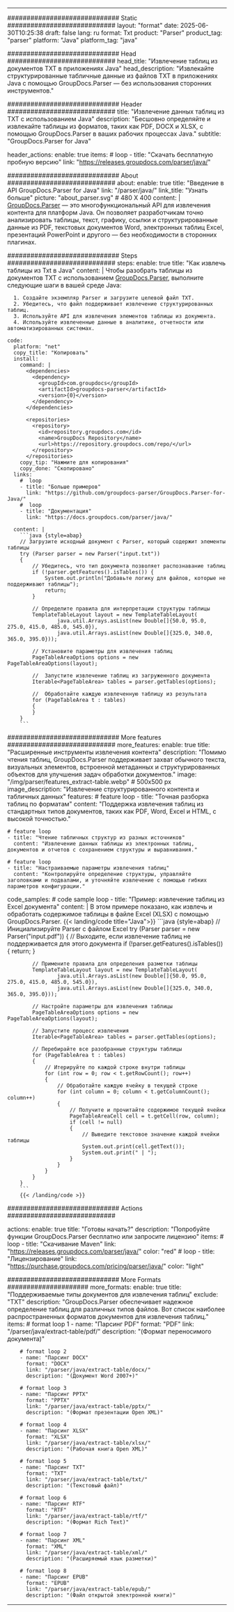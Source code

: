 


---
############################# Static ############################
layout: "format"
date:  2025-06-30T10:25:38
draft: false
lang: ru
format: Txt
product: "Parser"
product_tag: "parser"
platform: "Java"
platform_tag: "java"

############################# Head ############################
head_title: "Извлечение таблиц из документов TXT в приложениях Java"
head_description: "Извлекайте структурированные табличные данные из файлов TXT в приложениях Java с помощью GroupDocs.Parser — без использования сторонних инструментов."

############################# Header ############################
title: "Извлечение данных таблиц из TXT с использованием Java" 
description: "Бесшовно определяйте и извлекайте таблицы из форматов, таких как PDF, DOCX и XLSX, с помощью GroupDocs.Parser в ваших рабочих процессах Java."
subtitle: "GroupDocs.Parser for Java" 

header_actions:
  enable: true
  items:
    #  loop
    - title: "Скачать бесплатную пробную версию"
      link: "https://releases.groupdocs.com/parser/java/"
      
############################# About ############################
about:
    enable: true
    title: "Введение в API GroupDocs.Parser for Java"
    link: "/parser/java/"
    link_title: "Узнать больше"
    picture: "about_parser.svg" # 480 X 400
    content: |
       [GroupDocs.Parser](/parser/java/) — это многофункциональный API для извлечения контента для платформ Java. Он позволяет разработчикам точно анализировать таблицы, текст, графику, ссылки и структурированные данные из PDF, текстовых документов Word, электронных таблиц Excel, презентаций PowerPoint и другого — без необходимости в сторонних плагинах.

############################# Steps ############################
steps:
    enable: true
    title: "Как извлечь таблицы из Txt в Java"
    content: |
      Чтобы разобрать таблицы из документов TXT с использованием [GroupDocs.Parser](/parser/java/), выполните следующие шаги в вашей среде Java:
      
      1. Создайте экземпляр Parser и загрузите целевой файл TXT.
      2. Убедитесь, что файл поддерживает извлечение структурированных таблиц.
      3. Используйте API для извлечения элементов таблицы из документа.
      4. Используйте извлеченные данные в аналитике, отчетности или автоматизированных системах.
   
    code:
      platform: "net"
      copy_title: "Копировать"
      install:
        command: |
          <dependencies>
            <dependency>
              <groupId>com.groupdocs</groupId>
              <artifactId>groupdocs-parser</artifactId>
              <version>{0}</version>
            </dependency>
          </dependencies>

          <repositories>
            <repository>
              <id>repository.groupdocs.com</id>
              <name>GroupDocs Repository</name>
              <url>https://repository.groupdocs.com/repo/</url>
            </repository>
          </repositories>
        copy_tip: "Нажмите для копирования"
        copy_done: "Скопировано"
      links:
        #  loop
        - title: "Больше примеров"
          link: "https://github.com/groupdocs-parser/GroupDocs.Parser-for-Java/"
        #  loop
        - title: "Документация"
          link: "https://docs.groupdocs.com/parser/java/"
          
      content: |
        ```java {style=abap}
        // Загрузите исходный документ с Parser, который содержит элементы таблицы
        try (Parser parser = new Parser("input.txt"))
        {
            // Убедитесь, что тип документа позволяет распознавание таблиц
            if (!parser.getFeatures().isTables()) {
                System.out.println("Добавьте логику для файлов, которые не поддерживают таблицы");
                return;
            }

            // Определите правила для интерпретации структуры таблицы
            TemplateTableLayout layout = new TemplateTableLayout(
                    java.util.Arrays.asList(new Double[]{50.0, 95.0, 275.0, 415.0, 485.0, 545.0}),
                    java.util.Arrays.asList(new Double[]{325.0, 340.0, 365.0, 395.0}));

            // Установите параметры для извлечения таблиц
            PageTableAreaOptions options = new PageTableAreaOptions(layout);

            //  Запустите извлечение таблиц из загруженного документа
            Iterable<PageTableArea> tables = parser.getTables(options);

            //  Обработайте каждую извлеченную таблицу из результата
            for (PageTableArea t : tables) 
            {
            }
        }
        ```            

############################# More features ############################
more_features:
  enable: true
  title: "Расширенные инструменты извлечения контента"
  description: "Помимо чтения таблиц, GroupDocs.Parser поддерживает захват обычного текста, визуальных элементов, встроенной метаданных и структурированных объектов для улучшения задач обработки документов."
  image: "/img/parser/features_extract-table.webp" # 500x500 px
  image_description: "Извлечение структурированного контента и табличных данных"
  features:
    # feature loop
    - title: "Точная разборка таблиц по форматам"
      content: "Поддержка извлечения таблиц из стандартных типов документов, таких как PDF, Word, Excel и HTML, с высокой точностью."

    # feature loop
    - title: "Чтение табличных структур из разных источников"
      content: "Извлечение данных таблицы из электронных таблиц, документов и отчетов с сохранением структуры и выравнивания."

    # feature loop
    - title: "Настраиваемые параметры извлечения таблиц"
      content: "Контролируйте определение структуры, управляйте заголовками и подвалами, и уточняйте извлечение с помощью гибких параметров конфигурации."
      
  code_samples:
    # code sample loop
    - title: "Пример: извлечение таблиц из Excel документа"
      content: |
        В этом примере показано, как извлечь и обработать содержимое таблицы в файле Excel (XLSX) с помощью GroupDocs.Parser.
        {{< landing/code title="Java">}}
        ```java {style=abap}
        //  Инициализируйте Parser с файлом Excel
        try (Parser parser = new Parser("input.pdf"))
        {
            // Выходите, если извлечение таблиц не поддерживается для этого документа
            if (!parser.getFeatures().isTables())
            {
                return;
            }

            // Примените правила для определения разметки таблицы
            TemplateTableLayout layout = new TemplateTableLayout(
                    java.util.Arrays.asList(new Double[]{50.0, 95.0, 275.0, 415.0, 485.0, 545.0}),
                    java.util.Arrays.asList(new Double[]{325.0, 340.0, 365.0, 395.0}));

            // Настройте параметры для извлечения таблицы
            PageTableAreaOptions options = new PageTableAreaOptions(layout);

            // Запустите процесс извлечения
            Iterable<PageTableArea> tables = parser.getTables(options);

            // Перебирайте все разобранные структуры таблицы
            for (PageTableArea t : tables)
            {
                // Итерируйте по каждой строке внутри таблицы
                for (int row = 0; row < t.getRowCount(); row++)
                {
                    // Обработайте каждую ячейку в текущей строке
                    for (int column = 0; column < t.getColumnCount(); column++) 
                    {
                        // Получите и прочитайте содержимое текущей ячейки
                        PageTableAreaCell cell = t.getCell(row, column);
                        if (cell != null)
                        {
                            // Выведите текстовое значение каждой ячейки таблицы
                            System.out.print(cell.getText());
                            System.out.print(" | ");
                        }
                    }
                }
            }
        }
        ```
        {{< /landing/code >}}


############################# Actions ############################

actions:
  enable: true
  title: "Готовы начать?"
  description: "Попробуйте функции GroupDocs.Parser бесплатно или запросите лицензию"
  items:
    #  loop
    - title: "Скачивание Maven"
      link: "https://releases.groupdocs.com/parser/java/"
      color: "red"
        #  loop
    - title: "Лицензирование"
      link: "https://purchase.groupdocs.com/pricing/parser/java/"
      color: "light"


############################# More Formats #####################
more_formats:
    enable: true
    title: "Поддерживаемые типы документов для извлечения таблиц"
    exclude: "TXT"
    description: "GroupDocs.Parser обеспечивает надежное определение таблиц для различных типов файлов. Вот список наиболее распространенных форматов документов для извлечения таблиц."
    items: 
        # format loop 1
        - name: "Парсинг PDF"
          format: "PDF"
          link: "/parser/java/extract-table/pdf/"
          description: "(Формат переносимого документа)"
          
        # format loop 2
        - name: "Парсинг DOCX"
          format: "DOCX"
          link: "/parser/java/extract-table/docx/"
          description: "(Документ Word 2007+)"
          
        # format loop 3
        - name: "Парсинг PPTX"
          format: "PPTX"
          link: "/parser/java/extract-table/pptx/"
          description: "(Формат презентации Open XML)"
          
        # format loop 4
        - name: "Парсинг XLSX"
          format: "XLSX"
          link: "/parser/java/extract-table/xlsx/"
          description: "(Рабочая книга Open XML)"
          
        # format loop 5
        - name: "Парсинг TXT"
          format: "TXT"
          link: "/parser/java/extract-table/txt/"
          description: "(Текстовый файл)"
          
        # format loop 6
        - name: "Парсинг RTF"
          format: "RTF"
          link: "/parser/java/extract-table/rtf/"
          description: "(Формат Rich Text)"
          
        # format loop 7
        - name: "Парсинг XML"
          format: "XML"
          link: "/parser/java/extract-table/xml/"
          description: "(Расширяемый язык разметки)"
          
        # format loop 8
        - name: "Парсинг EPUB"
          format: "EPUB"
          link: "/parser/java/extract-table/epub/"
          description: "(Файл открытой электронной книги)"
         
          

---